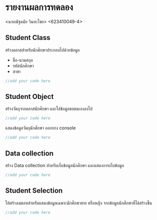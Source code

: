 ﻿# รายงานผลการทดลอง

<นายณัฐดนัย วินทะไชย> <623410049-4>

## Student Class

สร้างคลาสสำหรับนักศึกษาประกอบไปด้วยข้อมูล

- ชื่อ-นามสกุล
- รหัสนักศึกษา
- สาขา

```java
//add your code here
```

## Student Object

สร้างวัตถุจากคลาสนักศึกษา และใส่ข้อมูลขอตนเองลงไป

```java
//add your code here
```

แสดงข้อมูลวัตถุนักศึกษา ออกทาง console

```java
//add your code here
```

## Data collection

สร้าง Data collection สำหรับเก็บข้อมูลนักศึกษา และแสดงการเก็บข้อมูล

```java
//add your code here
```

## Student Selection

ให้สร้างเมธอทสำหรับแสดงข้อมูลเฉพาะนักศึกษาชาย หรือหญิง จากข้อมูลนักศึกษาที่ได้สร้างขึ้น

```java
//add your code here
```
